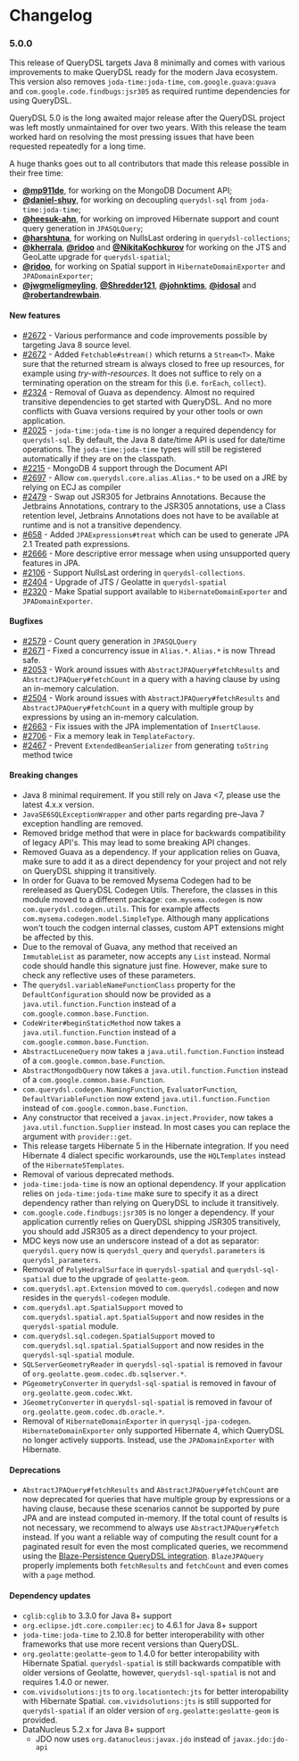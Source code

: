 # Changelog

### 5.0.0

This release of QueryDSL targets Java 8 minimally and comes with various improvements to make QueryDSL ready for the modern Java ecosystem.
This version also removes `joda-time:joda-time`, `com.google.guava:guava`  and `com.google.code.findbugs:jsr305` as required runtime dependencies for using QueryDSL.

QueryDSL 5.0 is the long awaited major release after the QueryDSL project was left mostly unmaintained for over two years.
With this release the team worked hard on resolving the most pressing issues that have been requested repeatedly for a long time.

A huge thanks goes out to all contributors that made this release possible in their free time:

* **[@mp911de](https://github.com/mp911de)**, for working on the MongoDB Document API;
* **[@daniel-shuy](https://github.com/daniel-shuy)**, for working on decoupling `querydsl-sql` from `joda-time:joda-time`;
* **[@heesuk-ahn](https://github.com/heesuk-ahn)**, for working on improved Hibernate support and count query generation in `JPASQLQuery`;
* **[@harshtuna](https://github.com/harshtuna)**, for working on NullsLast ordering in `querydsl-collections`;
* **[@kherrala](https://github.com/kherrala)**, **[@ridoo](https://github.com/ridoo)** and **[@NikitaKochkurov](https://github.com/NikitaKochkurov)** for working on the JTS and GeoLatte upgrade for `querydsl-spatial`;
* **[@ridoo](https://github.com/ridoo)**, for working on Spatial support in `HibernateDomainExporter` and `JPADomainExporter`;
* **[@jwgmeligmeyling](https://github.com/jwgmeligmeyling)**, **[@Shredder121](https://github.com/Shredder121)**, **[@johnktims](https://github.com/johnktims)**, **[@idosal](https://github.com/idosal)** and **[@robertandrewbain](https://github.com/robertandrewbain)**.

#### New features

* [#2672](https://github.com/querydsl/querydsl/pull/2672) - Various performance and code improvements possible by targeting Java 8 source level.
* [#2672](https://github.com/querydsl/querydsl/pull/2672) - Added `Fetchable#stream()` which returns a `Stream<T>`.
  Make sure that the returned stream is always closed to free up resources, for example using _try-with-resources_.
  It does not suffice to rely on a terminating operation on the stream for this (i.e. `forEach`, `collect`).
* [#2324](https://github.com/querydsl/querydsl/issues/2324) - Removal of Guava as dependency.
  Almost no required transitive dependencies to get started with QueryDSL.
  And no more conflicts with Guava versions required by your other tools or own application.
* [#2025](https://github.com/querydsl/querydsl/issues/2025) - `joda-time:joda-time` is no longer a required dependency for `querydsl-sql`.
  By default, the Java 8 date/time API is used for date/time operations.
  The `joda-time:joda-time` types will still be registered automatically if they are on the classpath.
* [#2215](https://github.com/querydsl/querydsl/issues/2215) - MongoDB 4 support through the Document API 
* [#2697](https://github.com/querydsl/querydsl/issues/2697) - Allow `com.querydsl.core.alias.Alias.*` to be used on a JRE by relying on ECJ as compiler
* [#2479](https://github.com/querydsl/querydsl/issues/2479) - Swap out JSR305 for Jetbrains Annotations.
  Because the Jetbrains Annotations, contrary to the JSR305 annotations, use a Class retention level, Jetbrains Annotations
  does not have to be available at runtime and is not a transitive dependency.
* [#658](https://github.com/querydsl/querydsl/issues/658) - Added `JPAExpressions#treat` which can be used to generate JPA 2.1 Treated path expressions.
* [#2666](https://github.com/querydsl/querydsl/issues/2666) - More descriptive error message when using unsupported query features in JPA.
* [#2106](https://github.com/querydsl/querydsl/issues/2106) - Support NullsLast ordering in `querydsl-collections`.
* [#2404](https://github.com/querydsl/querydsl/issues/2404) - Upgrade of JTS / Geolatte in `querydsl-spatial`
* [#2320](https://github.com/querydsl/querydsl/issues/2320) - Make Spatial support available to `HibernateDomainExporter` and `JPADomainExporter`. 

#### Bugfixes

* [#2579](https://github.com/querydsl/querydsl/issues/2579) - Count query generation in `JPASQLQuery`
* [#2671](https://github.com/querydsl/querydsl/issues/2671) - Fixed a concurrency issue in `Alias.*`. `Alias.*` is now Thread safe.
* [#2053](https://github.com/querydsl/querydsl/issues/2053) - Work around issues with `AbstractJPAQuery#fetchResults` and `AbstractJPAQuery#fetchCount` in a query with a having clause by using an in-memory calculation.
* [#2504](https://github.com/querydsl/querydsl/issues/2504) - Work around issues with `AbstractJPAQuery#fetchResults` and `AbstractJPAQuery#fetchCount` in a query with multiple group by expressions by using an in-memory calculation.
* [#2663](https://github.com/querydsl/querydsl/issues/2663) - Fix issues with the JPA implementation of `InsertClause`.
* [#2706](https://github.com/querydsl/querydsl/pull/2706) - Fix a memory leak in `TemplateFactory`.
* [#2467](https://github.com/querydsl/querydsl/issues/2467) - Prevent `ExtendedBeanSerializer` from generating `toString` method twice

#### Breaking changes

* Java 8 minimal requirement. If you still rely on Java <7, please use the latest 4.x.x version.
* `JavaSE6SQLExceptionWrapper` and other parts regarding pre-Java 7 exception handling are removed. 
* Removed bridge method that were in place for backwards compatibility of legacy API's. This may lead to some breaking API changes.
* Removed Guava as a dependency. If your application relies on Guava, make sure to add it as a direct dependency for your project and not rely on QueryDSL shipping it transitively.
* In order for Guava to be removed Mysema Codegen had to be rereleased as QueryDSL Codegen Utils.
  Therefore, the classes in this module moved to a different package: `com.mysema.codegen` is now `com.querydsl.codegen.utils`.
  This for example affects `com.mysema.codegen.model.SimpleType`.
  Although many applications won't touch the codgen internal classes, custom APT extensions might be affected by this.
* Due to the removal of Guava, any method that received an `ImmutableList` as parameter, now accepts any `List` instead.
  Normal code should handle this signature just fine.
  However, make sure to check any reflective uses of these parameters.
* The `querydsl.variableNameFunctionClass` property for the `DefaultConfiguration` should now be provided as a `java.util.function.Function` instead of a `com.google.common.base.Function`.
* `CodeWriter#beginStaticMethod` now takes a `java.util.function.Function` instead of a `com.google.common.base.Function`.
* `AbstractLuceneQuery` now takes a `java.util.function.Function` instead of a `com.google.common.base.Function`.
* `AbstractMongodbQuery` now takes a `java.util.function.Function` instead of a `com.google.common.base.Function`.
* `com.querydsl.codegen.NamingFunction`, `EvaluatorFunction`, `DefaultVariableFunction` now extend `java.util.function.Function` instead of `com.google.common.base.Function`.
* Any constructor that received a `javax.inject.Provider`, now takes a `java.util.function.Supplier` instead. In most cases you can replace the argument with `provider::get`.
* This release targets Hibernate 5 in the Hibernate integration. If you need Hibernate 4 dialect specific workarounds, use the `HQLTemplates` instead of the `Hibernate5Templates`.
* Removal of various deprecated methods.
* `joda-time:joda-time` is now an optional dependency. If your application relies on `joda-time:joda-time` make sure to specify it as a direct dependency rather than relying on QueryDSL to include it transitively.
* `com.google.code.findbugs:jsr305` is no longer a dependency. If your application currently relies on QueryDSL shipping JSR305 transitively, you should add JSR305 as a direct dependency to your project.
* MDC keys now use an underscore instead of a dot as separator: ` querydsl.query` now is `querydsl_query` and `querydsl.parameters` is `querydsl_parameters`.
* Removal of `PolyHedralSurface` in `querydsl-spatial` and `querydsl-sql-spatial` due to the upgrade of `geolatte-geom`.
* `com.querydsl.apt.Extension` moved to `com.querydsl.codegen` and now resides in the `querydsl-codegen` module.
* `com.querydsl.apt.SpatialSupport` moved to `com.querydsl.spatial.apt.SpatialSupport` and now resides in the `querydsl-spatial` module.
* `com.querydsl.sql.codegen.SpatialSupport` moved to `com.querydsl.sql.spatial.SpatialSupport` and now resides in the `querydsl-sql-spatial` module.
* `SQLServerGeometryReader` in `querydsl-sql-spatial` is removed in favour of `org.geolatte.geom.codec.db.sqlserver.*`.
* `PGgeometryConverter` in `querydsl-sql-spatial` is removed in favour of `org.geolatte.geom.codec.Wkt`.
* `JGeometryConverter` in `querydsl-sql-spatial` is removed in favour of `org.geolatte.geom.codec.db.oracle.*`.
* Removal of `HibernateDomainExporter` in `querysql-jpa-codegen`. `HibernateDomainExporter` only supported Hibernate 4, which QueryDSL no longer actively supports. Instead, use the `JPADomainExporter` with Hibernate.

#### Deprecations
* `AbstractJPAQuery#fetchResults` and `AbstractJPAQuery#fetchCount` are now deprecated for queries that have multiple group by
  expressions or a having clause, because these scenarios cannot be supported by pure JPA and are instead computed in-memory.
  If the total count of results is not necessary, we recommend to always use `AbstractJPAQuery#fetch` instead.
  If you want a reliable way of computing the result count for a paginated result for even the most complicated queries,
  we recommend using the [Blaze-Persistence QueryDSL integration](https://persistence.blazebit.com/documentation/1.5/core/manual/en_US/#querydsl-integration).
  `BlazeJPAQuery` properly implements both `fetchResults` and `fetchCount` and even comes with a `page` method.

#### Dependency updates

* `cglib:cglib` to 3.3.0 for Java 8+ support
* `org.eclipse.jdt.core.compiler:ecj` to 4.6.1 for Java 8+ support
* `joda-time:joda-time` to 2.10.8 for better interoperability with other frameworks that use more recent versions than QueryDSL.
* `org.geolatte:geolatte-geom` to 1.4.0 for better interopability with Hibernate Spatial.
  `querydsl-spatial` is still backwards compatible with older versions of Geolatte, however, `querydsl-sql-spatial` is not and requires 1.4.0 or newer.
* `com.vividsolutions:jts` to `org.locationtech:jts` for better interopability with Hibernate Spatial.
  `com.vividsolutions:jts` is still supported for `querydsl-spatial` if an older version of `org.geolatte:geolatte-geom` is provided.
* DataNucleus 5.2.x for Java 8+ support
  * JDO now uses `org.datanucleus:javax.jdo` instead of `javax.jdo:jdo-api`
